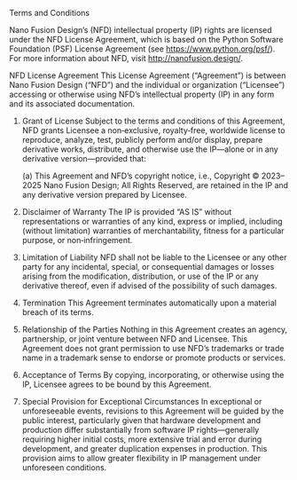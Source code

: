 Terms and Conditions

Nano Fusion Design’s (NFD) intellectual property (IP) rights are licensed under the NFD License Agreement, which is based on the Python Software Foundation (PSF) License Agreement (see https://www.python.org/psf/). For more information about NFD, visit http://nanofusion.design/.

NFD License Agreement
This License Agreement (“Agreement”) is between Nano Fusion Design (“NFD”) and the individual or organization (“Licensee”) accessing or otherwise using NFD’s intellectual property (IP) in any form and its associated documentation.

1. Grant of License Subject to the terms and conditions of this Agreement, NFD grants Licensee a non‑exclusive, royalty‑free, worldwide license to reproduce, analyze, test, publicly perform and/or display, prepare derivative works, distribute, and otherwise use the IP—alone or in any derivative version—provided that:

   (a) This Agreement and NFD’s copyright notice, i.e., Copyright © 2023–2025 Nano Fusion Design; All Rights Reserved, are retained in the IP and any derivative version prepared by Licensee.

3. Disclaimer of Warranty The IP is provided “AS IS” without representations or warranties of any kind, express or implied, including (without limitation) warranties of merchantability, fitness for a particular purpose, or non‑infringement.

4. Limitation of Liability NFD shall not be liable to the Licensee or any other party for any incidental, special, or consequential damages or losses arising from the modification, distribution, or use of the IP or any derivative thereof, even if advised of the possibility of such damages.

5. Termination This Agreement terminates automatically upon a material breach of its terms.

6. Relationship of the Parties Nothing in this Agreement creates an agency, partnership, or joint venture between NFD and Licensee. This Agreement does not grant permission to use NFD’s trademarks or trade name in a trademark sense to endorse or promote products or services.

7. Acceptance of Terms By copying, incorporating, or otherwise using the IP, Licensee agrees to be bound by this Agreement.

8. Special Provision for Exceptional Circumstances In exceptional or unforeseeable events, revisions to this Agreement will be guided by the public interest, particularly given that hardware development and production differ substantially from software IP rights—generally requiring higher initial costs, more extensive trial and error during development, and greater duplication expenses in production. This provision aims to allow greater flexibility in IP management under unforeseen conditions.
